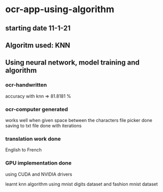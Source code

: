 # ocr-app-using-algorithm

## starting date 11-1-21

## Algoritm used: KNN
## Using neural network, model training and algorithm

### ocr-handwritten

accuracy with knn => 81.8181 %

### ocr-computer generated

works well when given space between the characters
file picker done
saving to txt file done with iterations

### translation work done
English to French

### GPU implementation done
using CUDA and NVIDIA drivers

learnt knn algorithm using mnist digits dataset and fashion mnist dataset

